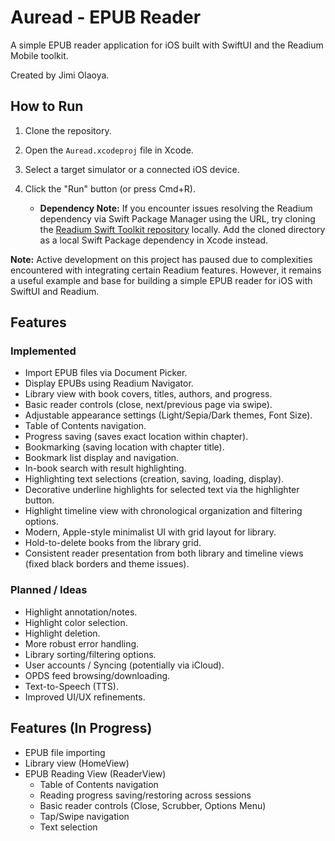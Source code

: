 # Auread - EPUB Reader

A simple EPUB reader application for iOS built with SwiftUI and the Readium Mobile toolkit.

Created by Jimi Olaoya.

## How to Run

1.  Clone the repository.
2.  Open the `Auread.xcodeproj` file in Xcode.
3.  Select a target simulator or a connected iOS device.
4.  Click the "Run" button (or press Cmd+R).

    *   **Dependency Note:** If you encounter issues resolving the Readium dependency via Swift Package Manager using the URL, try cloning the [Readium Swift Toolkit repository](https://github.com/readium/swift-toolkit) locally. Add the cloned directory as a local Swift Package dependency in Xcode instead.

**Note:** Active development on this project has paused due to complexities encountered with integrating certain Readium features. However, it remains a useful example and base for building a simple EPUB reader for iOS with SwiftUI and Readium.

## Features

### Implemented

*   Import EPUB files via Document Picker.
*   Display EPUBs using Readium Navigator.
*   Library view with book covers, titles, authors, and progress.
*   Basic reader controls (close, next/previous page via swipe).
*   Adjustable appearance settings (Light/Sepia/Dark themes, Font Size).
*   Table of Contents navigation.
*   Progress saving (saves exact location within chapter).
*   Bookmarking (saving location with chapter title).
*   Bookmark list display and navigation.
*   In-book search with result highlighting.
*   Highlighting text selections (creation, saving, loading, display).
*   Decorative underline highlights for selected text via the highlighter button.
*   Highlight timeline view with chronological organization and filtering options.
*   Modern, Apple-style minimalist UI with grid layout for library.
*   Hold-to-delete books from the library grid.
*   Consistent reader presentation from both library and timeline views (fixed black borders and theme issues).

### Planned / Ideas

*   Highlight annotation/notes.
*   Highlight color selection.
*   Highlight deletion.
*   More robust error handling.
*   Library sorting/filtering options.
*   User accounts / Syncing (potentially via iCloud).
*   OPDS feed browsing/downloading.
*   Text-to-Speech (TTS).
*   Improved UI/UX refinements.

## Features (In Progress)

*   EPUB file importing
*   Library view (HomeView)
*   EPUB Reading View (ReaderView)
    *   Table of Contents navigation
    *   Reading progress saving/restoring across sessions
    *   Basic reader controls (Close, Scrubber, Options Menu)
    *   Tap/Swipe navigation
    *   Text selection 
